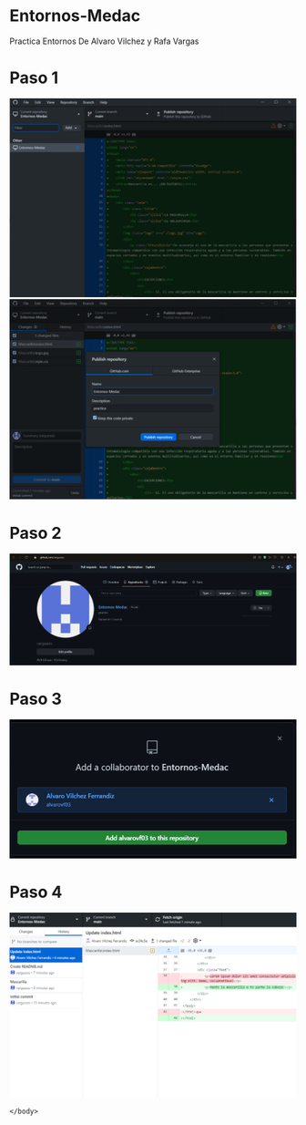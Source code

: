 # Entornos-Medac
<html>
    <head>
        Practica Entornos
			De Alvaro Vilchez y Rafa Vargas
    </head>
    <body>
<h1>Paso 1</h1>
<img src="imagenes/1.png">
<img src="imagenes/2.png">

<h1>Paso 2</h1>
<img src="imagenes/3.png">
<h1>Paso 3</h1>
<img src="imagenes/4.png">
<h1>Paso 4</h1>
<img src="imagenes/5.png">

    </body>
</html>
